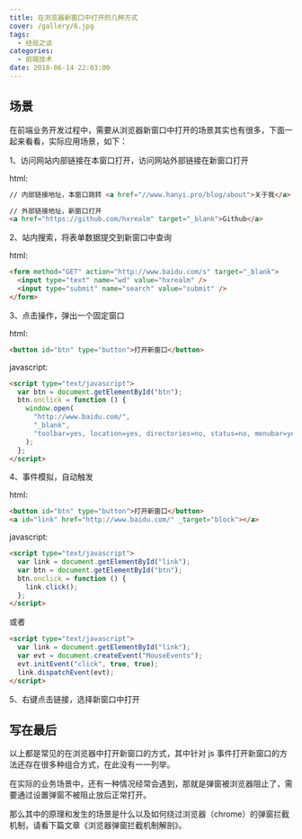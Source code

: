 ```yaml
---
title: 在浏览器新窗口中打开的几种方式
cover: /gallery/6.jpg
tags:
  - 经验之谈
categories:
  - 前端技术
date: 2018-06-14 22:03:00
---
```


## 场景

在前端业务开发过程中，需要从浏览器新窗口中打开的场景其实也有很多，下面一起来看看，实际应用场景，如下：

1、访问网站内部链接在本窗口打开，访问网站外部链接在新窗口打开

html:

```html
// 内部链接地址，本窗口跳转 <a href="//www.hanyi.pro/blog/about">关于我</a>
```

```html
// 外部链接地址，新窗口打开
<a href="https://github.com/hxrealm" target="_blank">Github</a>
```

2、站内搜索，将表单数据提交到新窗口中查询

html:

```html
<form method="GET" action="http://www.baidu.com/s" target="_blank">
  <input type="text" name="wd" value="hxrealm" />
  <input type="submit" name="search" value="submit" />
</form>
```

<!--more-->

3、点击操作，弹出一个固定窗口

html:

```html
<button id="btn" type="button">打开新窗口</button>
```

javascript:

```html
<script type="text/javascript">
  var btn = document.getElementById("btn");
  btn.onclick = function () {
    window.open(
      "http://www.baidu.com/",
      "_blank",
      "toolbar=yes, location=yes, directories=no, status=no, menubar=yes, scrollbars=yes, resizable=no, copyhistory=yes, width=400, height=400"
    );
  };
</script>
```

4、事件模拟，自动触发

html:

```html
<button id="btn" type="button">打开新窗口</button>
<a id="link" href="http://www.baidu.com/" _target="block"></a>
```

javascript:

```html
<script type="text/javascript">
  var link = document.getElementById("link");
  var btn = document.getElementById("btn");
  btn.onclick = function () {
    link.click();
  };
</script>
```

或者

```html
<script type="text/javascript">
  var link = document.getElementById("link");
  var evt = document.createEvent("MouseEvents");
  evt.initEvent("click", true, true);
  link.dispatchEvent(evt);
</script>
```

5、右键点击链接，选择新窗口中打开

## 写在最后

以上都是常见的在浏览器中打开新窗口的方式，其中针对 js 事件打开新窗口的方法还存在很多种组合方式，在此没有一一列举。

在实际的业务场景中，还有一种情况经常会遇到，那就是弹窗被浏览器阻止了，需要通过设置弹窗不被阻止放后正常打开。

那么其中的原理和发生的场景是什么以及如何绕过浏览器（chrome）的弹窗拦截机制，请看下篇文章《浏览器弹窗拦截机制解剖》。
